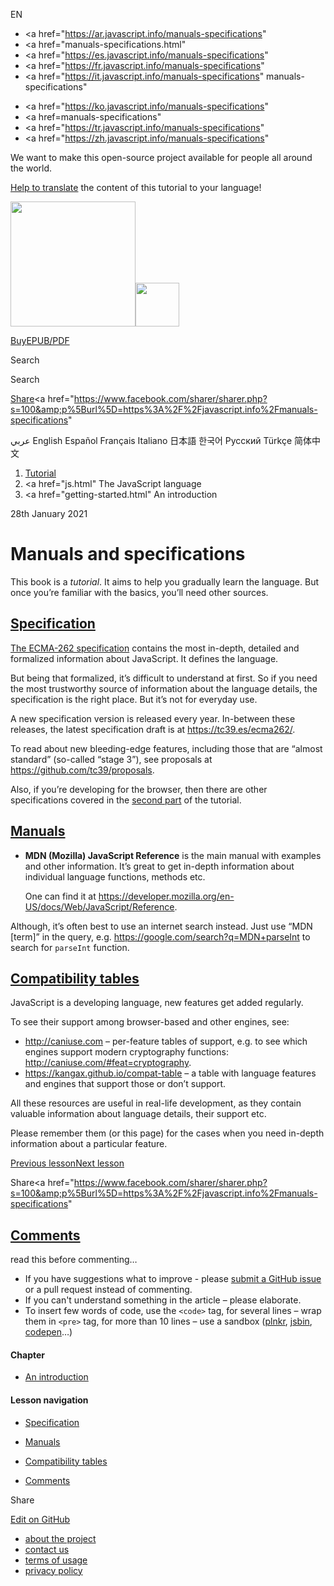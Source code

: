 EN

- <a href="https://ar.javascript.info/manuals-specifications"
- <a href="manuals-specifications.html"
- <a href="https://es.javascript.info/manuals-specifications"
- <a href="https://fr.javascript.info/manuals-specifications"
- <a href="https://it.javascript.info/manuals-specifications"
  manuals-specifications"

<!-- -->

- <a href="https://ko.javascript.info/manuals-specifications"
- <a href=manuals-specifications"
- <a href="https://tr.javascript.info/manuals-specifications"
- <a href="https://zh.javascript.info/manuals-specifications"

We want to make this open-source project available for people all around the world.

[Help to translate](translate.html) the content of this tutorial to your language!

<a href="index.html" class="sitetoolbar__link sitetoolbar__link_logo"><img src="img/sitetoolbar__logo_en.svg" class="sitetoolbar__logo sitetoolbar__logo_normal" width="200" /><img src="img/sitetoolbar__logo_small_en.svg" class="sitetoolbar__logo sitetoolbar__logo_small" width="70" /></a>

<a href="ebook.html" class="buy-book-button"><span class="buy-book-button__extra-text">Buy</span>EPUB/PDF</a>

Search

Search

<a href="tutorial/map.html" class="map">

<span class="share-icons__title">Share</span><a href="https://twitter.com/share?url=https%3A%2F%2Fjavascript.info%2Fmanuals-specifications" class="share share_tw"></a><a href="https://www.facebook.com/sharer/sharer.php?s=100&amp;p%5Burl%5D=https%3A%2F%2Fjavascript.info%2Fmanuals-specifications" </a>

عربي English Español Français Italiano 日本語 한국어 Русский Türkçe 简体中文

1.  <a href="index.html" class="breadcrumbs__link"><span class="breadcrumbs__hidden-text">Tutorial</span></a>
2.  <span id="breadcrumb-1"><a href="js.html" The JavaScript language</span></a></span>
3.  <span id="breadcrumb-2"><a href="getting-started.html" An introduction</span></a></span>

28th January 2021

# Manuals and specifications

This book is a _tutorial_. It aims to help you gradually learn the language. But once you’re familiar with the basics, you’ll need other sources.

## <a href="manuals-specifications.html#specification" id="specification" class="main__anchor">Specification</a>

[The ECMA-262 specification](https://www.ecma-international.org/publications/standards/Ecma-262.htm) contains the most in-depth, detailed and formalized information about JavaScript. It defines the language.

But being that formalized, it’s difficult to understand at first. So if you need the most trustworthy source of information about the language details, the specification is the right place. But it’s not for everyday use.

A new specification version is released every year. In-between these releases, the latest specification draft is at <https://tc39.es/ecma262/>.

To read about new bleeding-edge features, including those that are “almost standard” (so-called “stage 3”), see proposals at <https://github.com/tc39/proposals>.

Also, if you’re developing for the browser, then there are other specifications covered in the [second part](browser-environment.html) of the tutorial.

## <a href="manuals-specifications.html#manuals" id="manuals" class="main__anchor">Manuals</a>

- **MDN (Mozilla) JavaScript Reference** is the main manual with examples and other information. It’s great to get in-depth information about individual language functions, methods etc.

  One can find it at <https://developer.mozilla.org/en-US/docs/Web/JavaScript/Reference>.

Although, it’s often best to use an internet search instead. Just use “MDN \[term\]” in the query, e.g. <https://google.com/search?q=MDN+parseInt> to search for `parseInt` function.

## <a href="manuals-specifications.html#compatibility-tables" id="compatibility-tables" class="main__anchor">Compatibility tables</a>

JavaScript is a developing language, new features get added regularly.

To see their support among browser-based and other engines, see:

- <http://caniuse.com> – per-feature tables of support, e.g. to see which engines support modern cryptography functions: <http://caniuse.com/#feat=cryptography>.
- <https://kangax.github.io/compat-table> – a table with language features and engines that support those or don’t support.

All these resources are useful in real-life development, as they contain valuable information about language details, their support etc.

Please remember them (or this page) for the cases when you need in-depth information about a particular feature.

<a href="intro.html" class="page__nav page__nav_prev"><span class="page__nav-text"><span class="page__nav-text-shortcut"></span></span><span class="page__nav-text-alternate">Previous lesson</span></a><a href="code-editors.html" class="page__nav page__nav_next"><span class="page__nav-text"><span class="page__nav-text-shortcut"></span></span><span class="page__nav-text-alternate">Next lesson</span></a>

<span class="share-icons__title">Share</span><a href="https://twitter.com/share?url=https%3A%2F%2Fjavascript.info%2Fmanuals-specifications" class="share share_tw"></a><a href="https://www.facebook.com/sharer/sharer.php?s=100&amp;p%5Burl%5D=https%3A%2F%2Fjavascript.info%2Fmanuals-specifications" </a>

<a href="tutorial/map.html" class="map">

## <a href="manuals-specifications.html#comments" id="comments">Comments</a>

<span class="comments__read-before-link">read this before commenting…</span>

- If you have suggestions what to improve - please [submit a GitHub issue](https://github.com/javascript-tutorial/en.javascript.info/issues/new) or a pull request instead of commenting.
- If you can't understand something in the article – please elaborate.
- To insert few words of code, use the `<code>` tag, for several lines – wrap them in `<pre>` tag, for more than 10 lines – use a sandbox ([plnkr](https://plnkr.co/edit/?p=preview), [jsbin](https://jsbin.com), [codepen](http://codepen.io)…)

<a href="tutorial/map.html" class="map"></a>

#### Chapter

- <a href="getting-started.html" class="sidebar__link">An introduction</a>

#### Lesson navigation

- <a href="manuals-specifications.html#specification" class="sidebar__link">Specification</a>
- <a href="manuals-specifications.html#manuals" class="sidebar__link">Manuals</a>
- <a href="manuals-specifications.html#compatibility-tables" class="sidebar__link">Compatibility tables</a>

- <a href="manuals-specifications.html#comments" class="sidebar__link">Comments</a>

Share

<a href="https://twitter.com/share?url=https%3A%2F%2Fjavascript.info%2Fmanuals-specifications" class="share share_tw sidebar__share"></a><a href="https://www.facebook.com/sharer/sharer.php?s=100&amp;p%5Burl%5D=https%3A%2F%2Fjavascript.info%2Fmanuals-specifications" class="share share_fb sidebar__share"></a>

<a href="https://github.com/javascript-tutorial/en.javascript.info/blob/master/1-js/01-getting-started/2-manuals-specifications" class="sidebar__link">Edit on GitHub</a>

- <a href="about.html" class="page-footer__link">about the project</a>
- <a href="about.html#contact-us" class="page-footer__link">contact us</a>
- <a href="terms.html" class="page-footer__link">terms of usage</a>
- <a href="privacy.html" class="page-footer__link">privacy policy</a>
